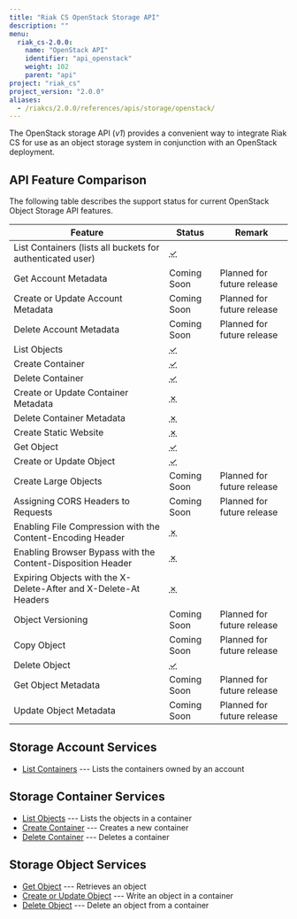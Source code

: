 ```yaml
---
title: "Riak CS OpenStack Storage API"
description: ""
menu:
  riak_cs-2.0.0:
    name: "OpenStack API"
    identifier: "api_openstack"
    weight: 102
    parent: "api"
project: "riak_cs"
project_version: "2.0.0"
aliases:
  - /riakcs/2.0.0/references/apis/storage/openstack/
---
```


The OpenStack storage API (*v1*) provides a convenient way to integrate Riak CS for use as an object storage system in conjunction with an OpenStack deployment.

## API Feature Comparison

The following table describes the support status for current OpenStack Object Storage API features.

Feature | Status | Remark
--------|--------|--------
List Containers (lists all buckets for authenticated user) | <abbr title="Supported" class="supported">✓</abbr> | |
Get Account Metadata | Coming Soon | Planned for future release |
Create or Update Account Metadata | Coming Soon | Planned for future release |
Delete Account Metadata | Coming Soon | Planned for future release |
List Objects | <abbr title="Supported" class="supported">✓</abbr> | |
Create Container | <abbr title="Supported" class="supported">✓</abbr> | |
Delete Container | <abbr title="Supported" class="supported">✓</abbr> | |
Create or Update Container Metadata | <abbr title="Unsupported" class="unsupported">✗</abbr> | |
Delete Container Metadata | <abbr title="Unsupported" class="unsupported">✗</abbr> | |
Create Static Website | <abbr title="Unsupported" class="unsupported">✗</abbr> | |
Get Object | <abbr title="Supported" class="supported">✓</abbr> | |
Create or Update Object | <abbr title="Supported" class="supported">✓</abbr> | |
Create Large Objects | Coming Soon | Planned for future release |
Assigning CORS Headers to Requests | Coming Soon | Planned for future release |
Enabling File Compression with the Content-Encoding Header | <abbr title="Unsupported" class="unsupported">✗</abbr> | |
Enabling Browser Bypass with the Content-Disposition Header | <abbr title="Unsupported" class="unsupported">✗</abbr> | |
Expiring Objects with the X-Delete-After and X-Delete-At Headers | <abbr title="Unsupported" class="unsupported">✗</abbr> | |
Object Versioning | Coming Soon | Planned for future release |
Copy Object | Coming Soon | Planned for future release |
Delete Object | <abbr title="Supported" class="supported">✓</abbr> | |
Get Object Metadata | Coming Soon | Planned for future release |
Update Object Metadata | Coming Soon | Planned for future release |

## Storage Account Services

* [List Containers](/riak/cs/2.0.0/references/apis/storage/openstack/list-containers) --- Lists the containers owned by an account

## Storage Container Services

* [List Objects](/riak/cs/2.0.0/references/apis/storage/openstack/list-objects) --- Lists the objects in a container
* [Create Container](/riak/cs/2.0.0/references/apis/storage/openstack/create-container) --- Creates a new container
* [Delete Container](/riak/cs/2.0.0/references/apis/storage/openstack/delete-container) --- Deletes a container

## Storage Object Services

* [Get Object](/riak/cs/2.0.0/references/apis/storage/openstack/get-object) --- Retrieves an object
* [Create or Update Object](/riak/cs/2.0.0/references/apis/storage/openstack/create-object) --- Write an object in a container
* [Delete Object](/riak/cs/2.0.0/references/apis/storage/openstack/delete-object) --- Delete an object from a container
